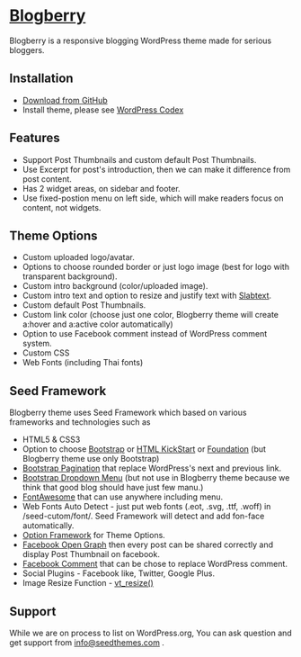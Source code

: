 # [Blogberry](http://www.seedthemes.com/blogberry)

Blogberry is a responsive blogging WordPress theme made for serious bloggers.

## Installation

* [Download from GitHub](https://github.com/SeedThemes/Blogberry/archive/master.zip)
* Install theme, please see [WordPress Codex](http://codex.wordpress.org/Using_Themes#Adding_New_Themes)


## Features

* Support Post Thumbnails and custom default Post Thumbnails.
* Use Excerpt for post's introduction, then we can make it difference from post content.
* Has 2 widget areas, on sidebar and footer.
* Use fixed-postion menu on left side, which will make readers focus on content, not widgets.

## Theme Options

* Custom uploaded logo/avatar.
* Options to choose rounded border or just logo image (best for logo with transparent background).
* Custom intro background (color/uploaded image).
* Custom intro text and option to resize and justify text with [Slabtext](https://github.com/freqDec/slabText/).
* Custom default Post Thumbnails.
* Custom link color (choose just one color, Blogberry theme will create a:hover and a:active color automatically)
* Option to use Facebook comment instead of WordPress comment system.
* Custom CSS
* Web Fonts (including Thai fonts)

## Seed Framework

Blogberry theme uses Seed Framework which based on various frameworks and technologies such as

* HTML5 & CSS3 
* Option to choose [Bootstrap](http://twitter.github.io/bootstrap/) or [HTML KickStart](http://www.99lime.com/elements/) or [Foundation](http://foundation.zurb.com/) (but Blogberry theme use only Bootstrap)
* [Bootstrap Pagination](http://www.lanexa.net/2012/09/add-twitter-bootstrap-pagination-to-your-wordpress-theme/) that replace WordPress's next and previous link.
* [Bootstrap Dropdown Menu](https://github.com/twittem/wp-bootstrap-navwalker) (but not use in Blogberry theme because we think that good blog should have just few manu.)
* [FontAwesome](http://fortawesome.github.io/Font-Awesome/) that can use anywhere including menu.
* Web Fonts Auto Detect - just put web fonts (.eot, .svg, .ttf, .woff) in /seed-cutom/font/. Seed Framework will detect and add fon-face automatically.
* [Option Framework](http://wptheming.com/options-framework-theme/) for Theme Options.
* [Facebook Open Graph](https://developers.facebook.com/docs/reference/opengraph/object-type/website) then every post can be shared correctly and display Post Thumbnail on facebook.
* [Facebook Comment](https://developers.facebook.com/docs/reference/plugins/comments/) that can be chose to replace WordPress comment.
* Social Plugins - Facebook like, Twitter, Google Plus.
* Image Resize Function - [vt_resize()](https://core.trac.wordpress.org/ticket/15311)

## Support

While we are on process to list on WordPress.org, You can ask question and get support from info@seedthemes.com .